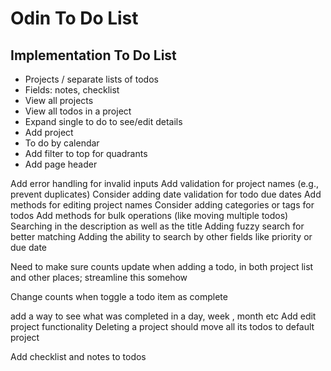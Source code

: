 # Odin To Do List



## Implementation To Do List

- Projects / separate lists of todos
- Fields: notes, checklist
- View all projects
- View all todos in a project
- Expand single to do to see/edit details
- Add project
- To do by calendar
- Add filter to top for quadrants
- Add page header


Add error handling for invalid inputs
Add validation for project names (e.g., prevent duplicates)
Consider adding date validation for todo due dates
Add methods for editing project names
Consider adding categories or tags for todos
Add methods for bulk operations (like moving multiple todos)
Searching in the description as well as the title
Adding fuzzy search for better matching
Adding the ability to search by other fields like priority or due date

Need to make sure counts update when adding a todo, in both project list and other places; streamline this somehow

Change counts when toggle a todo item as complete


add a way to see what was completed in a day, week , month etc
Add edit project functionality
Deleting a project should move all its todos to default project


Add checklist and notes to todos
